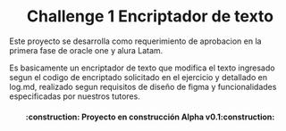<h1 align="center">Challenge 1 Encriptador de texto </h1>

Este proyecto se desarrolla como requerimiento de aprobacion en la primera fase de oracle one y alura Latam.

Es basicamente un encriptador de texto que modifica el texto ingresado segun el codigo de encriptado solicitado en el ejercicio y detallado en log.md, realizado segun requisitos de diseño de figma y funcionalidades especificadas por nuestros tutores.

<h4 align="center">
:construction: Proyecto en construcción Alpha v0.1:construction:
</h4>
